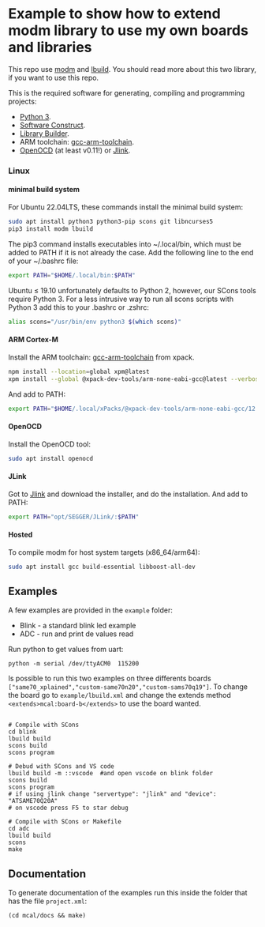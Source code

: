 # Example to show how to extend modm library to use my own boards and libraries
This repo use [modm](https://github.com/modm-io/modm) and [lbuild](https://github.com/modm-io/lbuild). You should read more about this two library, if you want to use this repo.   

This is the required software for generating, compiling and programming projects:
* [Python 3](http://www.python.org/).
* [Software Construct](https://www.scons.org/).
* [Library Builder](https://github.com/modm-io/lbuild).
* ARM toolchain: [gcc-arm-toolchain](https://github.com/xpack-dev-tools/arm-none-eabi-gcc-xpack).
* [OpenOCD](http://openocd.org/) (at least v0.11!) or [Jlink](https://www.segger.com/downloads/jlink/).


### Linux
#### minimal build system 
For Ubuntu 22.04LTS, these commands install the minimal build system:
```bash
sudo apt install python3 python3-pip scons git libncurses5
pip3 install modm lbuild
```
The pip3 command installs executables into ~/.local/bin, which must be added to PATH if it is not already the case. Add the following line to the end of your ~/.bashrc file:
```bash
export PATH="$HOME/.local/bin:$PATH"
```
Ubuntu ≤ 19.10 unfortunately defaults to Python 2, however, our SCons tools require Python 3. For a less intrusive way to run all scons scripts with Python 3 add this to your .bashrc or .zshrc:
```bash
alias scons="/usr/bin/env python3 $(which scons)"
```
#### ARM Cortex-M
Install the ARM toolchain: [gcc-arm-toolchain](https://github.com/xpack-dev-tools/arm-none-eabi-gcc-xpack) from xpack.

```bash
npm install --location=global xpm@latest
xpm install --global @xpack-dev-tools/arm-none-eabi-gcc@latest --verbose
```
And add to PATH:
```bash
export PATH="$HOME/.local/xPacks/@xpack-dev-tools/arm-none-eabi-gcc/12.2.1-1.2.1/.content/bin:$PATH"
```
#### OpenOCD
Install the OpenOCD tool:
```bash
sudo apt install openocd
```

#### JLink
Got to [Jlink](https://www.segger.com/downloads/jlink/) and download the installer, and do the installation.
And add to PATH:
```bash
export PATH="opt/SEGGER/JLink/:$PATH"
```

#### Hosted
To compile modm for host system targets (x86_64/arm64):
```bash
sudo apt install gcc build-essential libboost-all-dev
```

## Examples

A few examples are provided in the `example` folder:
* Blink - a standard blink led example
* ADC - run and print de values read

Run python to get values from uart:
```
python -m serial /dev/ttyACM0  115200
```

Is possible to run this two examples on three differents boards `["same70_xplained","custom-same70n20","custom-sams70q19"]`.
To change the board go to `example/lbuild.xml` and change the extends method `<extends>mcal:board-b</extends>` to use the board wanted.

```

# Compile with SCons 
cd blink
lbuild build
scons build
scons program
```


```
# Debud with SCons and VS code
lbuild build -m ::vscode  #and open vscode on blink folder
scons build
scons program
# if using jlink change "servertype": "jlink" and "device": "ATSAME70Q20A"
# on vscode press F5 to star debug
```

```
# Compile with SCons or Makefile
cd adc
lbuild build
scons
make
```
## Documentation

To generate documentation of the examples run this inside the folder that has the file `project.xml`:
```
(cd mcal/docs && make)
```
